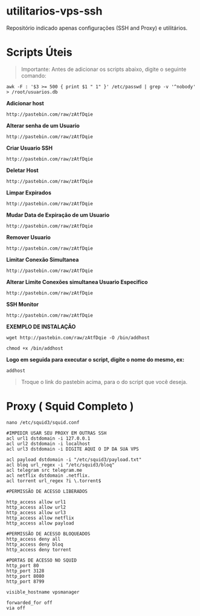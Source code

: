 # utilitarios-vps-ssh
Repositório indicado apenas configurações (SSH and Proxy) e utilitários.

# Scripts Úteis

> Importante: Antes de adicionar os scripts abaixo, digite o seguinte comando:
```
awk -F : '$3 >= 500 { print $1 " 1" }' /etc/passwd | grep -v '^nobody' > /root/usuarios.db
```

**Adicionar host**
```
http://pastebin.com/raw/zAtfDqie
```

**Alterar senha de um Usuario**
```
http://pastebin.com/raw/zAtfDqie
```

**Criar Usuario SSH**
```
http://pastebin.com/raw/zAtfDqie
```

**Deletar Host**
```
http://pastebin.com/raw/zAtfDqie
```

**Limpar Expirados**
```
http://pastebin.com/raw/zAtfDqie
```

**Mudar Data de Expiração de um Usuario**
```
http://pastebin.com/raw/zAtfDqie
```

**Remover Usuario**
```
http://pastebin.com/raw/zAtfDqie
```

**Limitar Conexão Simultanea**
```
http://pastebin.com/raw/zAtfDqie
```

**Alterar Limite Conexões simultanea Usuario Especifico**
```
http://pastebin.com/raw/zAtfDqie
```

**SSH Monitor**
```
http://pastebin.com/raw/zAtfDqie
```
**EXEMPLO DE INSTALAÇÃO**

```
wget http://pastebin.com/raw/zAtfDqie -O /bin/addhost
```

```
chmod +x /bin/addhost
```

**Logo em seguida para executar o script, digite o nome do mesmo, ex:**

```
addhost
```

>Troque o link do pastebin acima, para o do script que você deseja.

# Proxy ( Squid Completo )

```
nano /etc/squid3/squid.conf
```

```
#IMPEDIR USAR SEU PROXY EM OUTRAS SSH
acl url1 dstdomain -i 127.0.0.1
acl url2 dstdomain -i localhost
acl url3 dstdomain -i DIGITE AQUI O IP DA SUA VPS

acl payload dstdomain -i "/etc/squid3/payload.txt"
acl bloq url_regex -i "/etc/squid3/bloq"
acl telegram src telegram.me
acl netflix dstdomain .netflix.
acl torrent url_regex ?i \.torrent$

#PERMISSÃO DE ACESSO LIBERADOS

http_access allow url1
http_access allow url2
http_access allow url3
http_access allow netflix
http_access allow payload

#PERMISSÃO DE ACESSO BLOQUEADOS
http_access deny all
http_access deny bloq
http_access deny torrent

#PORTAS DE ACESSO NO SQUID
http_port 80
http_port 3128
http_port 8080
http_port 8799

visible_hostname vpsmanager

forwarded_for off
via off
```

